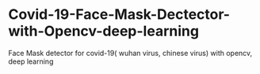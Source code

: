 # Covid-19-Face-Mask-Dectector-with-Opencv-deep-learning
Face Mask detector for covid-19( wuhan virus, chinese virus) with opencv, deep learning
